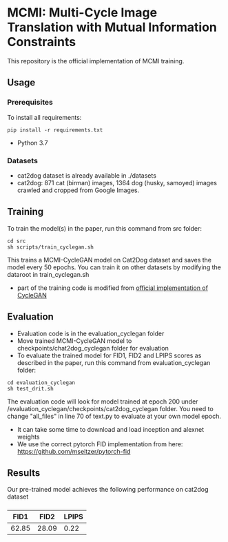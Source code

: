 # MCMI: Multi-Cycle Image Translation with Mutual Information Constraints 

This repository is the official implementation of MCMI training. 

## Usage


### Prerequisites
To install all requirements:

```setup
pip install -r requirements.txt
```
- Python 3.7




### Datasets
- cat2dog dataset is already available in ./datasets
- cat2dog: 871 cat (birman) images, 1364 dog (husky, samoyed) images crawled and cropped from Google Images.

## Training

To train the model(s) in the paper, run this command from src folder:
```train
cd src
sh scripts/train_cyclegan.sh
```

This trains a MCMI-CycleGAN model on Cat2Dog dataset and saves the model every 50 epochs. You can train it on other datasets by modifying the dataroot in train_cyclegan.sh
- part of the training code is modified from [official implementation of CycleGAN](https://github.com/junyanz/pytorch-CycleGAN-and-pix2pix)


## Evaluation
- Evaluation code is in the evaluation_cyclegan folder 
- Move trained MCMI-CycleGAN model to checkpoints/chat2dog_cyclegan folder for evaluation
- To evaluate the trained model for FID1, FID2 and LPIPS scores as described in the paper, run this command from evaluation_cyclegan folder:
```eval
cd evaluation_cyclegan
sh test_drit.sh
```
The evaluation code will look for model trained at epoch 200 under /evaluation_cyclegan/checkpoints/cat2dog_cyclegan folder. You need to change "all_files" in line 70 of text.py to evaluate at your own model epoch. 
- It can take some time to download and load inception and alexnet weights 
- We use the correct pytorch FID implementation from here: https://github.com/mseitzer/pytorch-fid

## Results

Our pre-trained model achieves the following performance on cat2dog dataset 

### 

| FID1         | FID2  | LPIPS |
| ------------------ |---------------- | -------------- |
| 62.85   |     28.09         |      0.22       |



